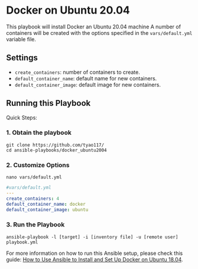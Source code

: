 # Docker on Ubuntu 20.04

This playbook will install Docker an Ubuntu 20.04 machine
A number of containers will be created with the options specified in the `vars/default.yml` variable file.

## Settings

- `create_containers`: number of containers to create.
- `default_container_name`: default name for new containers.
- `default_container_image`: default image for new containers.


## Running this Playbook

Quick Steps:

### 1. Obtain the playbook
```shell
git clone https://github.com/tyao117/
cd ansible-playbooks/docker_ubuntu2004
```

### 2. Customize Options

```shell
nano vars/default.yml
```

```yml
#vars/default.yml
---
create_containers: 4
default_container_name: docker
default_container_image: ubuntu
```

### 3. Run the Playbook

```command
ansible-playbook -l [target] -i [inventory file] -u [remote user] playbook.yml
```

For more information on how to run this Ansible setup, please check this guide: [How to Use Ansible to Install and Set Up Docker on Ubuntu 18.04](https://www.digitalocean.com/community/tutorials/how-to-use-ansible-to-install-and-set-up-docker-on-ubuntu-18-04).
